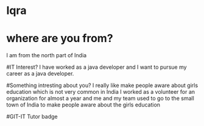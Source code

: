 # Iqra

# where are you from?
I am from the north part of India 

#IT Interest?
I have worked as a java developer and I want to pursue my career as a java developer.

#Something intresting about you?
I really like make people aware about girls education which is not very common in India I worked as a volunteer for an organization for almost a year and me and my team used to go to the small town of India to make people aware about the girls education

#GIT-IT Tutor badge

